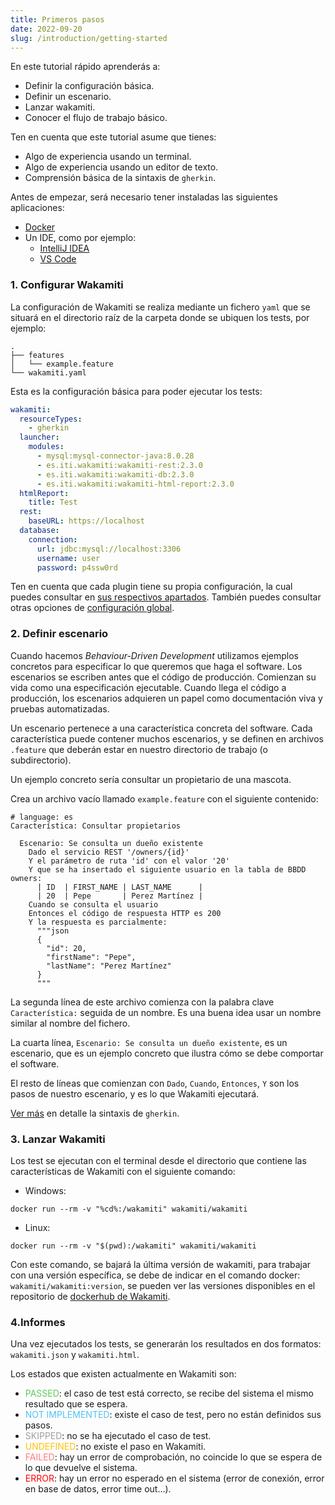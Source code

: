 ```yaml
---
title: Primeros pasos
date: 2022-09-20
slug: /introduction/getting-started
---
```


En este tutorial rápido aprenderás a:
- Definir la configuración básica.
- Definir un escenario.
- Lanzar wakamiti.
- Conocer el flujo de trabajo básico.

Ten en cuenta que este tutorial asume que tienes:
- Algo de experiencia usando un terminal.
- Algo de experiencia usando un editor de texto.
- Comprensión básica de la sintaxis de `gherkin`.

Antes de empezar, será necesario tener instaladas las siguientes aplicaciones:
- [Docker](https://www.docker.com/get-started/)
- Un IDE, como por ejemplo:
  - [IntelliJ IDEA](https://www.jetbrains.com/idea/)
  - [VS Code](https://code.visualstudio.com/)


### 1. Configurar Wakamiti
La configuración de Wakamiti se realiza mediante un fichero `yaml` que se situará en el directorio raíz de la carpeta 
donde se ubiquen los tests, por ejemplo:
```
.
├── features
│   └── example.feature
└── wakamiti.yaml
```

Esta es la configuración básica para poder ejecutar los tests:
```yml
wakamiti:
  resourceTypes:
    - gherkin
  launcher:
    modules:
      - mysql:mysql-connector-java:8.0.28
      - es.iti.wakamiti:wakamiti-rest:2.3.0
      - es.iti.wakamiti:wakamiti-db:2.3.0
      - es.iti.wakamiti:wakamiti-html-report:2.3.0
  htmlReport:
    title: Test
  rest:
    baseURL: https://localhost
  database:
    connection:
      url: jdbc:mysql://localhost:3306
      username: user
      password: p4ssw0rd
```
Ten en cuenta que cada plugin tiene su propia configuración, la cual puedes consultar en [sus respectivos apartados](plugins).
También puedes consultar otras opciones de [configuración global](architecture#configuración-global).


### 2. Definir escenario
Cuando hacemos *Behaviour-Driven Development* utilizamos ejemplos concretos para especificar lo que queremos que haga el 
software. Los escenarios se escriben antes que el código de producción. Comienzan su vida como una especificación 
ejecutable. Cuando llega el código a producción, los escenarios adquieren un papel como documentación viva y pruebas 
automatizadas.

Un escenario pertenece a una característica concreta del software. Cada característica puede contener muchos escenarios, 
y se definen en archivos `.feature` que deberán estar en nuestro directorio de trabajo (o subdirectorio).

Un ejemplo concreto sería consultar un propietario de una mascota.

Crea un archivo vacío llamado `example.feature` con el siguiente contenido:
```gherkin
# language: es
Característica: Consultar propietarios
  
  Escenario: Se consulta un dueño existente
    Dado el servicio REST '/owners/{id}'
    Y el parámetro de ruta 'id' con el valor '20'
    Y que se ha insertado el siguiente usuario en la tabla de BBDD owners:
      | ID  | FIRST_NAME | LAST_NAME      |
      | 20  | Pepe       | Perez Martínez |
    Cuando se consulta el usuario
    Entonces el código de respuesta HTTP es 200
    Y la respuesta es parcialmente:
      """json
      {
        "id": 20,
        "firstName": "Pepe",
        "lastName": "Perez Martínez"
      }
      """
```
La segunda línea de este archivo comienza con la palabra clave `Característica:` seguida de un nombre. Es una buena idea
usar un nombre similar al nombre del fichero.

La cuarta línea, `Escenario: Se consulta un dueño existente`, es un escenario, que es un ejemplo concreto que ilustra 
cómo se debe comportar el software.

El resto de líneas que comienzan con `Dado`, `Cuando`, `Entonces`, `Y` son los pasos de nuestro escenario, y es lo que 
Wakamiti ejecutará.

[Ver más](https://cucumber.io/docs/gherkin/) en detalle la sintaxis de `gherkin`.


### 3. Lanzar Wakamiti
Los test se ejecutan con el terminal desde el directorio que contiene las características de Wakamiti con el siguiente 
comando:

* Windows:
```Shell
docker run --rm -v "%cd%:/wakamiti" wakamiti/wakamiti
```
* Linux:
```Shell
docker run --rm -v "$(pwd):/wakamiti" wakamiti/wakamiti
```
Con este comando, se bajará la última versión de wakamiti, para trabajar con una versión específica, se debe de indicar 
en el comando docker: `wakamiti/wakamiti:version`, se pueden ver las versiones disponibles en el repositorio
de [dockerhub de Wakamiti](https://hub.docker.com/r/wakamiti/wakamiti/tags).


### 4.Informes
Una vez ejecutados los tests, se generarán los resultados en dos formatos: `wakamiti.json` y `wakamiti.html`.

Los estados que existen actualmente en Wakamiti son:

- <span style="color:#5fc95f">PASSED</span>: el caso de test está correcto, se recibe del sistema el mismo resultado 
  que se espera.
- <span style="color:#4fc3f7">NOT IMPLEMENTED</span>: existe el caso de test, pero no están definidos sus pasos.
- <span style="color:#9e9e9e">SKIPPED</span>: no se ha ejecutado el caso de test.
- <span style="color:#ffc107">UNDEFINED</span>: no existe el paso en Wakamiti.
- <span style="color:#ff7b7e">FAILED</span>: hay un error de comprobación, no coincide lo que se espera de lo que 
  devuelve el sistema.
- <span style="color:#ff0000">ERROR</span>: hay un error no esperado en el sistema (error de conexión, error en base de 
  datos, error time out...).
